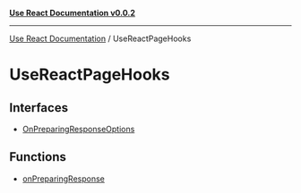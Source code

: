 [**Use React Documentation v0.0.2**](../README.md)

***

[Use React Documentation](../modules.md) / UseReactPageHooks

# UseReactPageHooks

## Interfaces

- [OnPreparingResponseOptions](interfaces/OnPreparingResponseOptions.md)

## Functions

- [onPreparingResponse](functions/onPreparingResponse.md)
